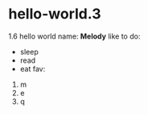 # hello-world.3
1.6 hello world 
name: **Melody**
like to do:
- sleep
- read
- eat
fav:
1. m
2. e
3. q
